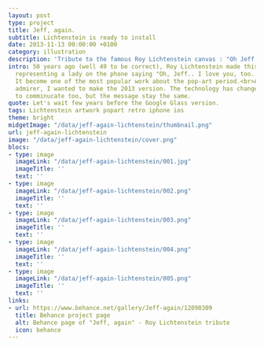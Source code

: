 ```yaml
---
layout: post
type: project
title: Jeff, again.
subtitle: Lichtenstein is ready to install
date: 2013-11-13 00:00:00 +0100
category: illustration
description: 'Tribute to the famous Roy Lichtenstein canvas : "Oh Jeff..."'
intro: 50 years ago (well 49 to be correct), Roy Lichtenstein made this famous canvas
  representing a lady on the phone saying "Oh, Jeff.. I love you, too... but...".
  It become one of the most popular work about the pop-art period.<br>As a simple
  admirer, I wanted to make the 2013 version. The technology has changed, our way
  to comminucate too, but the message stay the same.
quote: Let's wait few years before the Google Glass version.
tags: Lichtenstein artwork popart retro iphone ios
theme: bright
midgetImage: "/data/jeff-again-lichtenstein/thumbnail.png"
url: jeff-again-lichtenstein
image: "/data/jeff-again-lichtenstein/cover.png"
blocs:
- type: image
  imageLink: "/data/jeff-again-lichtenstein/001.jpg"
  imageTitle: ''
  text: ''
- type: image
  imageLink: "/data/jeff-again-lichtenstein/002.png"
  imageTitle: ''
  text: ''
- type: image
  imageLink: "/data/jeff-again-lichtenstein/003.png"
  imageTitle: ''
  text: ''
- type: image
  imageLink: "/data/jeff-again-lichtenstein/004.png"
  imageTitle: ''
  text: ''
- type: image
  imageLink: "/data/jeff-again-lichtenstein/005.png"
  imageTitle: ''
  text: ''
links:
- url: https://www.behance.net/gallery/Jeff-again/12090309
  title: Behance project page
  alt: Behance page of "Jeff, again" - Roy Lichtenstein tribute
  icon: behance
---
```

